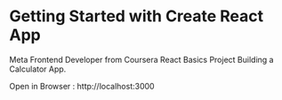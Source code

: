 # Getting Started with Create React App

Meta Frontend Developer from Coursera React Basics Project Building a Calculator App.

Open in Browser :  http://localhost:3000
